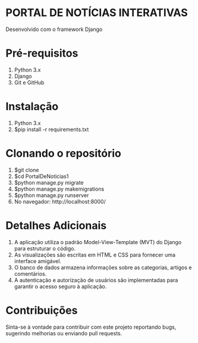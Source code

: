 # PORTAL DE NOTÍCIAS INTERATIVAS
Desenvolvido com o framework Django 
# Pré-requisitos
1. Python 3.x
2. Django
3. Git e GitHub

# Instalação 
1. Python 3.x
2. $pip install -r requirements.txt


# Clonando o repositório
1. $git clone 
2. $cd PortalDeNoticias1
3. $python manage.py migrate
4. $python manage.py makemigrations
5. $python manage.py runserver
6. No navegador: http://localhost:8000/
# Detalhes Adicionais
1. A aplicação utiliza o padrão Model-View-Template (MVT) do Django para estruturar o código.
2. As visualizações são escritas em HTML e CSS para fornecer uma interface amigável.
3. O banco de dados armazena informações sobre as categorias, artigos e comentários.
4. A autenticação e autorização de usuários são implementadas para garantir o acesso seguro à aplicação.

# Contribuições
Sinta-se à vontade para contribuir com este projeto reportando bugs, sugerindo melhorias ou enviando pull requests.
